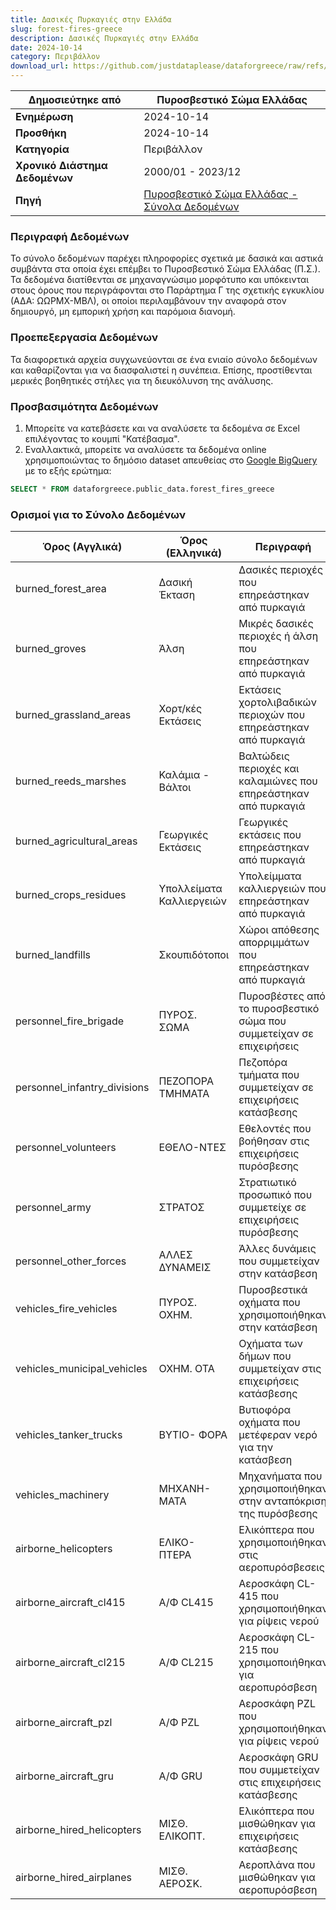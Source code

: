 ```yaml
---
title: Δασικές Πυρκαγιές στην Ελλάδα
slug: forest-fires-greece
description: Δασικές Πυρκαγιές στην Ελλάδα
date: 2024-10-14
category: Περιβάλλον
download_url: https://github.com/justdataplease/dataforgreece/raw/refs/heads/main/data/fires-greece/forest-fires-combined-greece_2023.csv?download=
---
```


| **Δημοσιεύτηκε από**  | Πυροσβεστικό Σώμα Ελλάδας                             |
|-----------------------|------------------------------------------------------|
| **Ενημέρωση**          | 2024-10-14                                                 |
| **Προσθήκη**           | 2024-10-14                                           |
| **Κατηγορία**          | Περιβάλλον        |
| **Χρονικό Διάστημα Δεδομένων** | 2000/01 - 2023/12                            |
| **Πηγή**                | [Πυροσβεστικό Σώμα Ελλάδας - Σύνολα Δεδομένων](https://www.fireservice.gr/el_GR/synola-dedomenon) |

### Περιγραφή Δεδομένων
Το σύνολο δεδομένων παρέχει πληροφορίες σχετικά με δασικά και αστικά συμβάντα στα οποία έχει επέμβει το Πυροσβεστικό Σώμα Ελλάδας (Π.Σ.). Τα δεδομένα διατίθενται σε μηχαναγνώσιμο μορφότυπο και υπόκεινται στους όρους που περιγράφονται στο Παράρτημα Γ της σχετικής εγκυκλίου (ΑΔΑ: ΩΩΡΜΧ-ΜΒΛ), οι οποίοι περιλαμβάνουν την αναφορά στον δημιουργό, μη εμπορική χρήση και παρόμοια διανομή.

### Προεπεξεργασία Δεδομένων
Τα διαφορετικά αρχεία συγχωνεύονται σε ένα ενιαίο σύνολο δεδομένων και καθαρίζονται για να διασφαλιστεί η συνέπεια. Επίσης, προστίθενται μερικές βοηθητικές στήλες για τη διευκόλυνση της ανάλυσης.

### Προσβασιμότητα Δεδομένων 
1. Μπορείτε να κατεβάσετε και να αναλύσετε τα δεδομένα σε Excel επιλέγοντας το κουμπί "Κατέβασμα".
2. Εναλλακτικά, μπορείτε να αναλύσετε τα δεδομένα online χρησιμοποιώντας το δημόσιο dataset απευθείας στο [Google BigQuery](https://console.cloud.google.com/bigquery) με το εξής ερώτημα:
```sql
SELECT * FROM dataforgreece.public_data.forest_fires_greece
```

### Ορισμοί για το Σύνολο Δεδομένων

| **Όρος (Αγγλικά)**           | **Όρος (Ελληνικά)**                | **Περιγραφή**                                                              |
|------------------------------|------------------------------------|----------------------------------------------------------------------------|
| burned_forest_area           | Δασική Έκταση                      | Δασικές περιοχές που επηρεάστηκαν από πυρκαγιά                              |
| burned_groves                | Άλση                               | Μικρές δασικές περιοχές ή άλση που επηρεάστηκαν από πυρκαγιά                |
| burned_grassland_areas       | Χορτ/κές Εκτάσεις                  | Εκτάσεις χορτολιβαδικών περιοχών που επηρεάστηκαν από πυρκαγιά              |
| burned_reeds_marshes         | Καλάμια - Βάλτοι                   | Βαλτώδεις περιοχές και καλαμιώνες που επηρεάστηκαν από πυρκαγιά             |
| burned_agricultural_areas    | Γεωργικές Εκτάσεις                 | Γεωργικές εκτάσεις που επηρεάστηκαν από πυρκαγιά                            |
| burned_crops_residues        | Υπολλείματα Καλλιεργειών           | Υπολείμματα καλλιεργειών που επηρεάστηκαν από πυρκαγιά                      |
| burned_landfills             | Σκουπιδότοποι                      | Χώροι απόθεσης απορριμμάτων που επηρεάστηκαν από πυρκαγιά                   |
| personnel_fire_brigade       | ΠΥΡΟΣ. ΣΩΜΑ                       | Πυροσβέστες από το πυροσβεστικό σώμα που συμμετείχαν σε επιχειρήσεις        |
| personnel_infantry_divisions | ΠΕΖΟΠΟΡΑ ΤΜΗΜΑΤΑ                   | Πεζοπόρα τμήματα που συμμετείχαν σε επιχειρήσεις κατάσβεσης                 |
| personnel_volunteers         | ΕΘΕΛΟ-ΝΤΕΣ                         | Εθελοντές που βοήθησαν στις επιχειρήσεις πυρόσβεσης                         |
| personnel_army               | ΣΤΡΑΤΟΣ                            | Στρατιωτικό προσωπικό που συμμετείχε σε επιχειρήσεις πυρόσβεσης             |
| personnel_other_forces       | ΑΛΛΕΣ ΔΥΝΑΜΕΙΣ                    | Άλλες δυνάμεις που συμμετείχαν στην κατάσβεση                               |
| vehicles_fire_vehicles       | ΠΥΡΟΣ. ΟΧΗΜ.                      | Πυροσβεστικά οχήματα που χρησιμοποιήθηκαν στην κατάσβεση                    |
| vehicles_municipal_vehicles  | ΟΧΗΜ. ΟΤΑ                         | Οχήματα των δήμων που συμμετείχαν στις επιχειρήσεις κατάσβεσης              |
| vehicles_tanker_trucks       | ΒΥΤΙΟ- ΦΟΡΑ                        | Βυτιοφόρα οχήματα που μετέφεραν νερό για την κατάσβεση                      |
| vehicles_machinery           | ΜΗΧΑΝΗ-ΜΑΤΑ                       | Μηχανήματα που χρησιμοποιήθηκαν στην ανταπόκριση της πυρόσβεσης             |
| airborne_helicopters         | ΕΛΙΚΟ- ΠΤΕΡΑ                      | Ελικόπτερα που χρησιμοποιήθηκαν στις αεροπυρόσβεσεις                        |
| airborne_aircraft_cl415      | Α/Φ CL415                          | Αεροσκάφη CL-415 που χρησιμοποιήθηκαν για ρίψεις νερού                      |
| airborne_aircraft_cl215      | Α/Φ CL215                          | Αεροσκάφη CL-215 που χρησιμοποιήθηκαν για αεροπυρόσβεση                     |
| airborne_aircraft_pzl        | Α/Φ PZL                            | Αεροσκάφη PZL που χρησιμοποιήθηκαν για ρίψεις νερού                         |
| airborne_aircraft_gru        | Α/Φ GRU                            | Αεροσκάφη GRU που συμμετείχαν στις επιχειρήσεις κατάσβεσης                  |
| airborne_hired_helicopters   | ΜΙΣΘ. ΕΛΙΚΟΠΤ.                    | Ελικόπτερα που μισθώθηκαν για επιχειρήσεις κατάσβεσης                       |
| airborne_hired_airplanes     | ΜΙΣΘ. ΑΕΡΟΣΚ.                     | Αεροπλάνα που μισθώθηκαν για αεροπυρόσβεση                                  |
